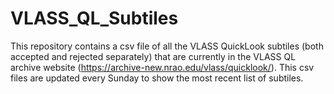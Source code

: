 # VLASS_QL_Subtiles

This repository contains a csv file of all the VLASS QuickLook subtiles (both accepted and rejected separately) that are currently in the VLASS QL archive website (https://archive-new.nrao.edu/vlass/quicklook/).
This csv files are updated every Sunday to show the most recent list of subtiles.
